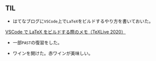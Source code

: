 ## TIL

* はてなブログに`VSCode`上で`LaTeX`をビルドするやり方を書いておいた。

[VSCode で LaTeX をビルドする際のメモ（TeXLive 2020）](https://mirucacule.hatenablog.com/entry/2020/06/07/163137)

* 一部`PAST`の復習をした。

* ワインを開けた。赤ワインが美味しい。